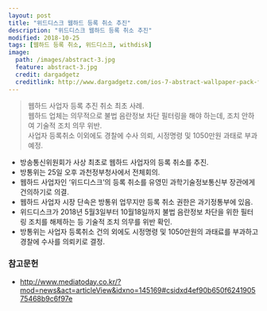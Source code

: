 ```yaml
---
layout: post
title: "위드디스크 웹하드 등록 취소 추진"
description: "위드디스크 웹하드 등록 취소 추진"
modified: 2018-10-25
tags: [웹하드 등록 취소, 위드디스크, withdisk]
image:
  path: /images/abstract-3.jpg
  feature: abstract-3.jpg
  credit: dargadgetz
  creditlink: http://www.dargadgetz.com/ios-7-abstract-wallpaper-pack-for-iphone-5-and-ipod-touch-retina/
---
```

> 웹하드 사업자 등록 추진 취소 최초 사례.      
> 웹하드 업체는 의무적으로 불법 음란정보 차단 필터링을 해야 하는데, 조치 안하여 기술적 조치 의무 위반.   
> 사업자 등록취소 이외에도 경찰에 수사 의뢰, 시정명령 및 1050만원 과태로 부과 예정.   

- 방송통신위원회가 사상 최초로 웹하드 사업자의 등록 취소를 추진.   
- 방통위는 25일 오후 과천정부청사에서 전체회의.   
- 웹하드 사업자인 ‘위드디스크’의 등록 취소를 유영민 과학기술정보통신부 장관에게 건의하기로 의결.   
- 웹하드 사업자 시장 단속은 방통위 업무지만 등록 취소 권한은 과기정통부에 있음.   
- 위드디스크가 2018년 5월3일부터 10월18일까지 불법 음란정보 차단을 위한 필터링 조치를 해제하는 등 기술적 조치 의무를 위반 확인.  
- 방통위는 사업자 등록취소 건의 외에도 시정명령 및 1050만원의 과태료를 부과하고 경찰에 수사를 의뢰키로 결정.   

### 참고문헌
- http://www.mediatoday.co.kr/?mod=news&act=articleView&idxno=145169#csidxd4ef90b650f624190575468b9c6f97e
